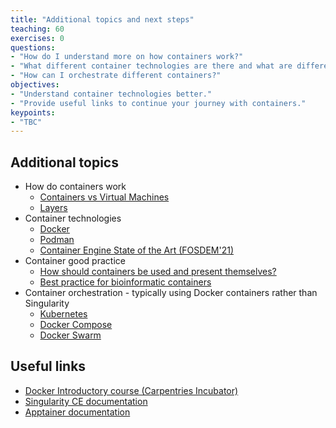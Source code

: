 ```yaml
---
title: "Additional topics and next steps"
teaching: 60
exercises: 0
questions:
- "How do I understand more on how containers work?"
- "What different container technologies are there and what are differences/implications?"
- "How can I orchestrate different containers?"
objectives:
- "Understand container technologies better."
- "Provide useful links to continue your journey with containers."
keypoints:
- "TBC"
---
```


## Additional topics

- How do containers work
  + [Containers vs Virtual Machines](https://learn.microsoft.com/en-us/virtualization/windowscontainers/about/containers-vs-vm)
  + [Layers](https://docs.docker.com/storage/storagedriver/)
- Container technologies
  + [Docker](https://docs.docker.com/)
  + [Podman](https://podman.io/)
  + [Container Engine State of the Art (FOSDEM'21)](https://www.youtube.com/watch?v=Ir11tGO7lpI)
- Container good practice
  + [How should containers be used and present themselves?](https://qnib.org/data/2023-01-29/HPC_OCI_Conformance_v10.pdf)
  + [Best practice for bioinformatic containers](https://f1000research.com/articles/7-742/v2)
- Container orchestration - typically using Docker containers rather than Singularity
  + [Kubernetes](https://kubernetes.io/)
  + [Docker Compose](https://docs.docker.com/compose/)
  + [Docker Swarm](https://docs.docker.com/engine/swarm/)

## Useful links

- [Docker Introductory course (Carpentries Incubator)](https://carpentries-incubator.github.io/docker-introduction/)
- [Singularity CE documentation](https://sylabs.io/docs/)
- [Apptainer documentation](https://apptainer.org/docs/)


